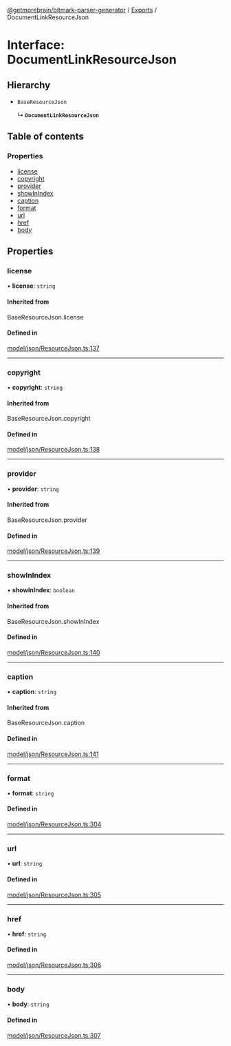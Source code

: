 [@getmorebrain/bitmark-parser-generator](../API.md) / [Exports](../modules.md) / DocumentLinkResourceJson

# Interface: DocumentLinkResourceJson

## Hierarchy

- `BaseResourceJson`

  ↳ **`DocumentLinkResourceJson`**

## Table of contents

### Properties

- [license](DocumentLinkResourceJson.md#license)
- [copyright](DocumentLinkResourceJson.md#copyright)
- [provider](DocumentLinkResourceJson.md#provider)
- [showInIndex](DocumentLinkResourceJson.md#showInIndex)
- [caption](DocumentLinkResourceJson.md#caption)
- [format](DocumentLinkResourceJson.md#format)
- [url](DocumentLinkResourceJson.md#url)
- [href](DocumentLinkResourceJson.md#href)
- [body](DocumentLinkResourceJson.md#body)

## Properties

### license

• **license**: `string`

#### Inherited from

BaseResourceJson.license

#### Defined in

[model/json/ResourceJson.ts:137](https://github.com/getMoreBrain/bitmark-parser-generator/blob/9ddf9e2/src/model/json/ResourceJson.ts#L137)

___

### copyright

• **copyright**: `string`

#### Inherited from

BaseResourceJson.copyright

#### Defined in

[model/json/ResourceJson.ts:138](https://github.com/getMoreBrain/bitmark-parser-generator/blob/9ddf9e2/src/model/json/ResourceJson.ts#L138)

___

### provider

• **provider**: `string`

#### Inherited from

BaseResourceJson.provider

#### Defined in

[model/json/ResourceJson.ts:139](https://github.com/getMoreBrain/bitmark-parser-generator/blob/9ddf9e2/src/model/json/ResourceJson.ts#L139)

___

### showInIndex

• **showInIndex**: `boolean`

#### Inherited from

BaseResourceJson.showInIndex

#### Defined in

[model/json/ResourceJson.ts:140](https://github.com/getMoreBrain/bitmark-parser-generator/blob/9ddf9e2/src/model/json/ResourceJson.ts#L140)

___

### caption

• **caption**: `string`

#### Inherited from

BaseResourceJson.caption

#### Defined in

[model/json/ResourceJson.ts:141](https://github.com/getMoreBrain/bitmark-parser-generator/blob/9ddf9e2/src/model/json/ResourceJson.ts#L141)

___

### format

• **format**: `string`

#### Defined in

[model/json/ResourceJson.ts:304](https://github.com/getMoreBrain/bitmark-parser-generator/blob/9ddf9e2/src/model/json/ResourceJson.ts#L304)

___

### url

• **url**: `string`

#### Defined in

[model/json/ResourceJson.ts:305](https://github.com/getMoreBrain/bitmark-parser-generator/blob/9ddf9e2/src/model/json/ResourceJson.ts#L305)

___

### href

• **href**: `string`

#### Defined in

[model/json/ResourceJson.ts:306](https://github.com/getMoreBrain/bitmark-parser-generator/blob/9ddf9e2/src/model/json/ResourceJson.ts#L306)

___

### body

• **body**: `string`

#### Defined in

[model/json/ResourceJson.ts:307](https://github.com/getMoreBrain/bitmark-parser-generator/blob/9ddf9e2/src/model/json/ResourceJson.ts#L307)
